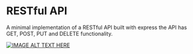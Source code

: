# RESTful API
A minimal implementation of a RESTful API built with express the API has GET, POST, PUT and DELETE functionality.

[![IMAGE ALT TEXT HERE](https://img.youtube.com/vi/HOcUahGZXYU/0.jpg)](https://www.youtube.com/watch?v=HOcUahGZXYU)

